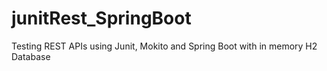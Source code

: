 # junitRest_SpringBoot
Testing REST APIs using Junit, Mokito and Spring Boot with in memory H2 Database
